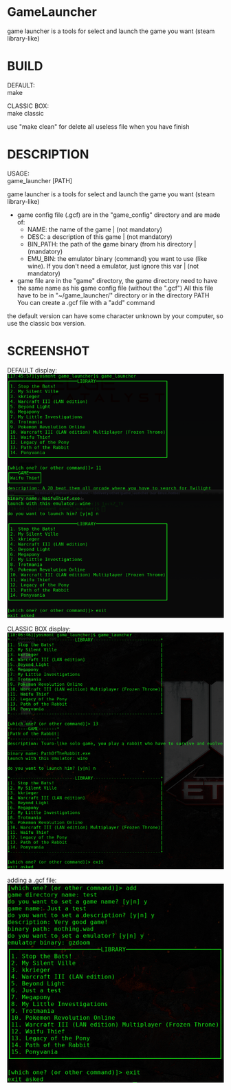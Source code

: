# GameLauncher
game launcher is a tools for select and launch the game you want (steam library-like)

# BUILD
DEFAULT:\
  make

CLASSIC BOX:\
  make classic
  
use "make clean" for delete all useless file when you have finish

# DESCRIPTION
USAGE:\
  game_launcher [PATH]

game launcher is a tools for select and launch the game you want (steam library-like)
  - game config file (.gcf) are in the "game_config" directory and are made of:
    - NAME: the name of the game | (not mandatory)
    - DESC: a description of this game | (not mandatory)
    - BIN_PATH: the path of the game binary (from his directory | (mandatory)
    - EMU_BIN: the emulator binary (command) you want to use (like wine). If you don't need a emulator, just ignore this var | (not mandatory)
  - game file are in the "game" directory, the game directory need to have the same name as his game config file (without the ".gcf")
All this file have to be in "~/game_launcher/" directory or in the directory PATH\
You can create a .gcf file with a "add" command

the default version can have some character unknown by your computer, so use the classic box version.

# SCREENSHOT
DEFAULT display:\
![DEFAULT display screenshot](screenshot/better.png)

CLASSIC BOX display:\
![CLASSIC BOX display screenshot](screenshot/classic.png)

adding a .gcf file:\
![adding a .gcf file screenshot](screenshot/add.png)
